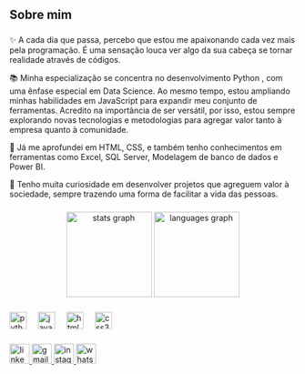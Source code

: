<h2 align="left">Sobre mim</h2>

###

<p align="left">✨ A cada dia que passa, percebo que estou me apaixonando cada vez mais pela programação. É uma sensação louca ver algo da sua cabeça se tornar realidade através de códigos.</p>
<p align="left">📚 Minha especialização se concentra no desenvolvimento Python , com uma ênfase especial em Data Science. Ao mesmo tempo, estou ampliando minhas habilidades em JavaScript para expandir meu conjunto de ferramentas. Acredito na importância de ser versátil, por isso, estou sempre explorando novas tecnologias e metodologias para agregar valor tanto à empresa quanto à comunidade.  </p>
<p align="left">🎯 Já me aprofundei em HTML, CSS, e também tenho conhecimentos em ferramentas como Excel, SQL Server, Modelagem de banco de dados e Power BI.</p>
<p align="left">🎲 Tenho muita curiosidade em desenvolver projetos que agreguem valor à sociedade, sempre trazendo uma forma de facilitar a vida das pessoas.</p>

###

<div align="center">
  <img src="https://github-readme-stats.vercel.app/api?username=wladimirrodrigues&hide_title=false&hide_rank=false&show_icons=true&include_all_commits=true&count_private=true&disable_animations=false&theme=dracula&locale=en&hide_border=false" height="150" alt="stats graph"  />
  <img src="https://github-readme-stats.vercel.app/api/top-langs?username=wladimirrodrigues&locale=en&hide_title=false&layout=compact&card_width=320&langs_count=5&theme=dracula&hide_border=false" height="150" alt="languages graph"  />
</div>

###

<div align="left">
  <img src="https://cdn.jsdelivr.net/gh/devicons/devicon/icons/python/python-original.svg" height="30" alt="python logo"  />
  <img width="12" />
  <img src="https://cdn.jsdelivr.net/gh/devicons/devicon/icons/javascript/javascript-original.svg" height="30" alt="javascript logo"  />
  <img width="12" />
  <img src="https://cdn.jsdelivr.net/gh/devicons/devicon/icons/html5/html5-original.svg" height="30" alt="html5 logo"  />
  <img width="12" />
  <img src="https://cdn.jsdelivr.net/gh/devicons/devicon/icons/css3/css3-original.svg" height="30" alt="css3 logo"  />
</div>

###

<div align="left">
  <a href="https://www.linkedin.com/in/wladimirrodrigues/" target="_blank">
    <img src="https://img.shields.io/static/v1?message=LinkedIn&logo=linkedin&label=&color=0077B5&logoColor=white&labelColor=&style=for-the-badge" height="35" alt="linkedin logo"  />
  </a>
  <a href="mailto:wladimirs504@gmail.com" target="_blank">
    <img src="https://img.shields.io/static/v1?message=Gmail&logo=gmail&label=&color=D14836&logoColor=white&labelColor=&style=for-the-badge" height="35" alt="gmail logo"  />
  </a>
  <a href="https://www.instagram.com/wlad__silva/" target="_blank">
    <img src="https://img.shields.io/static/v1?message=Instagram&logo=instagram&label=&color=E4405F&logoColor=white&labelColor=&style=for-the-badge" height="35" alt="instagram logo"  />
  </a>
  <a href="https://api.whatsapp.com/send?phone=5585987520126" target="_blank">
    <img src="https://img.shields.io/static/v1?message=Whatsapp&logo=whatsapp&label=&color=25D366&logoColor=white&labelColor=&style=for-the-badge" height="35" alt="whatsapp logo"  />
  </a>
</div>

###
